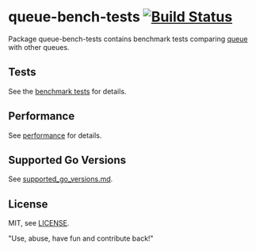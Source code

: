 # queue-bench-tests [![Build Status](https://travis-ci.com/ef-ds/queue-bench-tests.svg?branch=master)](https://travis-ci.com/ef-ds/queue-bench-tests)

Package queue-bench-tests contains benchmark tests comparing [queue](https://github.com/ef-ds/queue) with other queues.


## Tests
See the [benchmark tests](BENCHMARK_TESTS.md) for details.


## Performance
See [performance](PERFORMANCE.md) for details.

## Supported Go Versions
See [supported_go_versions.md](https://github.com/ef-ds/docs/blob/master/supported_go_versions.md).

## License
MIT, see [LICENSE](LICENSE).

"Use, abuse, have fun and contribute back!"
